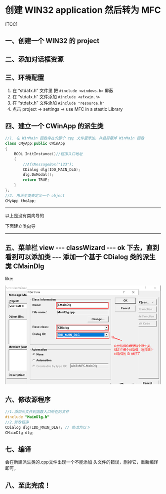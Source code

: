 # 创建 WIN32 application 然后转为 MFC

[TOC]


## 一、创建一个 WIN32 的 project

## 二、添加对话框资源

## 三、环境配置

1.  在  “stdafx.h”  文件里 把 `#include <windows.h>` 屏蔽
2.  在  “stdafx.h”  文件添加 `#include <afxwin.h>`
3.  在 “stdafx.h”  文件添加 `#include "resource.h"`
4.  点击 project -> settings -> use MFC in a stastic Library


## 四、建立一个 CWinApp 的派生类

```c++
//1. 在 WinMain 函数存在的那个 cpp 文件里添加，并且屏蔽掉 WinMain 函数
class CMyApp:public CWinApp
{
    BOOL InitInstance()//程序入口地址
	{
		//AfxMessageBox("123");
        CDialog dlg(IDD_MAIN_DLG);
        dlg.DoModal();
		return TRUE;
	}
};
//2. 用派生类去定义一个 object
CMyApp theApp;
```

---

以上是没有类向导的

下面建立类向导

---

## 五、菜单栏 view --- classWizard --- ok 下去，直到看到可以添加类 --- 添加一个基于 CDialog 类的派生类 CMainDlg

like:

![](https://raw.githubusercontent.com/yiyah/Picture_Material/master/20200303020629.png)

## 六、修改源程序

```c++
//1.添加头文件到函数入口所在的文件
#include "MainDlg.h"
//2.修改程序
CDialog dlg(IDD_MAIN_DLG); // 修改为以下
CMainDlg dlg;
```

## 七、编译

会在新建派生类的.cpp文件出现一个不能添加 头文件的错误，删掉它，重新编译即可。

## 八、至此完成！